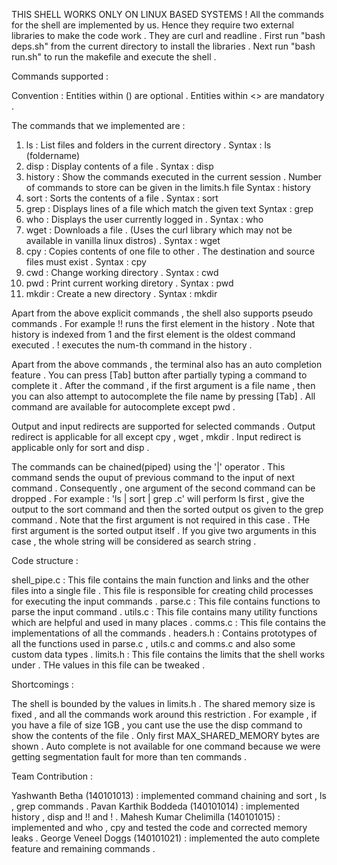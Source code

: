 THIS SHELL WORKS ONLY ON LINUX BASED SYSTEMS !
All the commands for the shell are implemented by us. Hence they require two external libraries to make the code work . They are 
curl and readline . 
First run "bash deps.sh" from the current directory to install the libraries .
Next run "bash run.sh" to run the makefile and execute the shell .

Commands supported : 

Convention : Entities within () are optional . Entities within <> are mandatory .

The commands that we implemented are : 
1. ls : List files and folders in the current directory .
		 Syntax : ls (foldername)
2. disp : Display contents of a file .
		 Syntax : disp <filename>
3. history : Show the commands executed in the current session . Number of commands to store can be given in the limits.h file
		 Syntax : history
4. sort : Sorts the contents of a file .
 		 Syntax : sort <filename>
5. grep : Displays lines of a file which match the given text
		 Syntax : grep <filename> <text>
6. who : Displays the user currently logged in .
		 Syntax : who
7. wget : Downloads a file . (Uses the curl library which may not be available in vanilla linux distros) .
		 Syntax : wget <url> <filename>
8. cpy : Copies contents of one file to other . The destination and source files must exist .
		 Syntax : cpy <src> <dst> 
9. cwd : Change working directory . 
		 Syntax : cwd <directory>
10. pwd : Print current working diretory .
 		 Syntax : pwd
11. mkdir : Create a new directory .
		 Syntax : mkdir <directory>

Apart from the above explicit commands , the shell also supports pseudo commands . For example !! runs the first element in the history .
Note that history is indexed from 1 and the first element is the oldest command executed . !<num> executes the num-th command in the 
history .

Apart from the above commands , the terminal also has an auto completion feature . You can press [Tab] button after partially typing a 
command to complete  it . After the command , if the first argument is a file name , then you can also attempt to autocomplete the file
name by pressing [Tab] . All command are available for autocomplete except pwd .

Output and input redirects are supported for selected commands . Output redirect is applicable for all except cpy , wget , mkdir . 
Input redirect is applicable only for sort and disp .

The commands can be chained(piped) using the '|' operator . This command sends the ouput of previous command to the input of next command .
Consequently , one argument of the second command can be dropped . For example : 'ls | sort | grep .c' will perform ls first , give the 
output to the sort command and then the sorted output os given to the grep command . Note that the first argument is not required in this 
case . THe first argument is the sorted output itself . If you give two arguments in this case , the whole string will be considered as 
search string .

Code structure :

shell_pipe.c : This file contains the main function and links and the other files into a single file . This file is responsible for creating
		child processes for executing the input commands .
parse.c : This file contains functions to parse the input command .
utils.c : This file contains many utility functions which are helpful and used in many places .
comms.c : This file contains the implementations of all the commands .
headers.h : Contains prototypes of all the functions used in parse.c , utils.c and comms.c and also some custom data types .
limits.h : This file contains the limits that the shell works under .  THe values in this file can be tweaked .

Shortcomings :

The shell is bounded by the values in limits.h . The shared memory size is fixed , and all the commands work around this restriction .
For example , if you have a file of size 1GB , you cant use the use the disp command to show the contents of the file . Only first 
MAX_SHARED_MEMORY bytes are shown .
Auto complete is not available for one command because we were getting segmentation fault for more than ten commands .

Team Contribution :

Yashwanth Betha (140101013) : implemented command chaining and sort , ls , grep commands .
Pavan Karthik Boddeda (140101014) : implemented history , disp and !! and !<num> .
Mahesh Kumar Chelimilla (140101015) : implemented and who , cpy and tested the code and corrected memory leaks .
George Veneel Doggs (140101021) : implemented the auto complete feature and remaining commands .
